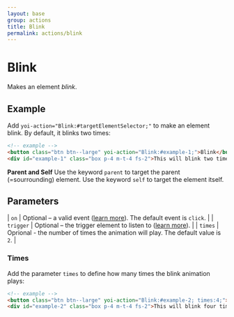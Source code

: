 ```yaml
---
layout: base
group: actions
title: Blink
permalink: actions/blink
---
```


# Blink

<p class="intro">Makes an element <i>blink</i>.</p>

## Example

Add `yoi-action="Blink:#targetElementSelector;"` to make an element blink. By default, it blinks two times:

```html
<!-- example -->
<button class="btn btn--large" yoi-action="Blink:#example-1;">Blink</button>
<div id="example-1" class="box p-4 m-t-4 fs-2">This will blink two times.</div>
```

<p class="hint hint--primary"><b>Parent and Self</b> Use the keyword <code>parent</code> to target the parent (=sourrounding) element. Use the keyword <code>self</code> to target the element itself.</p>

## Parameters

| `on`      | Optional – a valid event ([learn more](actions/index.html#the-on-parameter)). The default event is `click`. |
| `trigger` | Optional – the trigger element to listen to ([learn more](actions/index.html#the-trigger-parameter)).       |
| `times`   | Oprional - the number of times the animation will play. The default value is `2`.                           |

### Times

Add the parameter `times` to define how many times the blink animation plays:

```html
<!-- example -->
<button class="btn btn--large" yoi-action="Blink:#example-2; times:4;">Blink Four Times</button>
<div id="example-2" class="box p-4 m-t-4 fs-2">This will blink four times.</div>
```